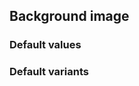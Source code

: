 ## Background image


<!-- <values.backgroundImage> -->
### Default values

<!-- </values.backgroundImage> -->

<!-- <variants.backgroundImage> -->
### Default variants

<!-- </variants.backgroundImage> -->
